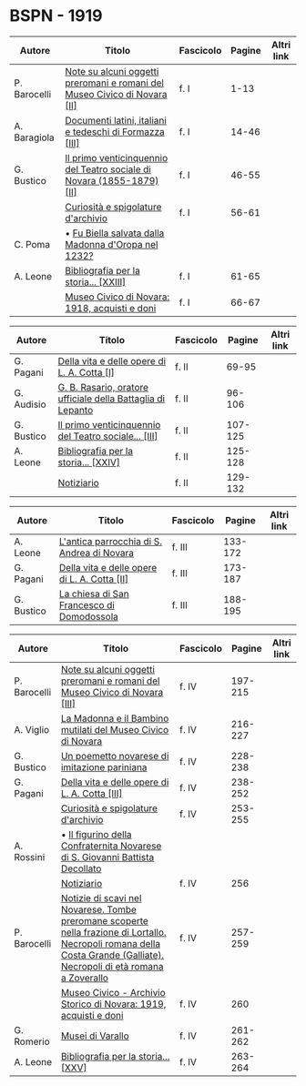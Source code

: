 # BSPN - 1919

| Autore       | Titolo                                                                                                                         | Fascicolo | Pagine | Altri link |
|--------------|--------------------------------------------------------------------------------------------------------------------------------|-----------|--------|------------|
| P. Barocelli | [Note su alcuni oggetti preromani e romani del Museo Civico di Novara [II]](https://en.calameo.com/read/0072607354cec5dadaf9b) | f. I      | 1-13   |            |
| A. Baragiola | [Documenti latini, italiani e tedeschi di Formazza [III]](https://en.calameo.com/read/0072607354cec5dadaf9b)                   | f. I      | 14-46  |            |
| G. Bustico   | [Il primo venticinquennio del Teatro sociale di Novara (1855-1879) [II]](https://en.calameo.com/read/0072607354cec5dadaf9b)    | f. I      | 46-55  |            |
|              | [Curiosità e spigolature d'archivio](https://en.calameo.com/read/0072607354cec5dadaf9b)                                        | f. I      | 56-61  |            |
| C. Poma      | • [Fu Biella salvata dalla Madonna d'Oropa nel 1232?](https://en.calameo.com/read/0072607354cec5dadaf9b)                       |           |        |            |
| A. Leone     | [Bibliografia per la storia... [XXIII]](https://en.calameo.com/read/0072607354cec5dadaf9b)                                     | f. I      | 61-65  |            |
|              | [Museo Civico di Novara: 1918, acquisti e doni](https://en.calameo.com/read/0072607354cec5dadaf9b)                             | f. I      | 66-67  |            |

| Autore     | Titolo                                                                                                           | Fascicolo | Pagine  | Altri link |
|------------|------------------------------------------------------------------------------------------------------------------|-----------|---------|------------|
| G. Pagani  | [Della vita e delle opere di L. A. Cotta [I]](https://en.calameo.com/read/007260735ddbba0250668)                 | f. II     | 69-95   |            |
| G. Audisio | [G. B. Rasario, oratore ufficiale della Battaglia di Lepanto](https://en.calameo.com/read/007260735ddbba0250668) | f. II     | 96-106  |            |
| G. Bustico | [Il primo venticinquennio del Teatro sociale... [III]](https://en.calameo.com/read/007260735ddbba0250668)        | f. II     | 107-125 |            |
| A. Leone   | [Bibliografia per la storia... [XXIV]](https://en.calameo.com/read/007260735ddbba0250668)                        | f. II     | 125-128 |            |
|            | [Notiziario](https://en.calameo.com/read/007260735ddbba0250668)                                                  | f. II     | 129-132 |            |

| Autore     | Titolo                                                                                            | Fascicolo | Pagine  | Altri link |
|------------|---------------------------------------------------------------------------------------------------|-----------|---------|------------|
| A. Leone   | [L'antica parrocchia di S. Andrea di Novara](https://en.calameo.com/read/00726073563c990427089)   | f. III    | 133-172 |            |
| G. Pagani  | [Della vita e delle opere di L. A. Cotta [II]](https://en.calameo.com/read/00726073563c990427089) | f. III    | 173-187 |            |
| G. Bustico | [La chiesa di San Francesco di Domodossola](https://en.calameo.com/read/00726073563c990427089)    | f. III    | 188-195 |            |

| Autore       | Titolo                                                                                                                                                                                                                       | Fascicolo | Pagine  | Altri link |
|--------------|------------------------------------------------------------------------------------------------------------------------------------------------------------------------------------------------------------------------------|-----------|---------|------------|
| P. Barocelli | [Note su alcuni oggetti preromani e romani del Museo Civico di Novara [III]](https://en.calameo.com/read/007260735a5e4cdc4ec4c)                                                                                              | f. IV     | 197-215 |            |
| A. Viglio    | [La Madonna e il Bambino mutilati del Museo Civico di Novara](https://en.calameo.com/read/007260735a5e4cdc4ec4c)                                                                                                             | f. IV     | 216-227 |            |
| G. Bustico   | [Un poemetto novarese di imitazione pariniana](https://en.calameo.com/read/007260735a5e4cdc4ec4c)                                                                                                                            | f. IV     | 228-238 |            |
| G. Pagani    | [Della vita e delle opere di L. A. Cotta [III]](https://en.calameo.com/read/007260735a5e4cdc4ec4c)                                                                                                                           | f. IV     | 238-252 |            |
|              | [Curiosità e spigolature d'archivio](https://en.calameo.com/read/007260735a5e4cdc4ec4c)                                                                                                                                      | f. IV     | 253-255 |            |
| A. Rossini   | • [Il figurino della Confraternita Novarese di S. Giovanni Battista Decollato](https://en.calameo.com/read/007260735a5e4cdc4ec4c)                                                                                            |           |         |            |
|              | [Notiziario](https://en.calameo.com/read/007260735a5e4cdc4ec4c)                                                                                                                                                              | f. IV     | 256     |            |
| P. Barocelli | [Notizie di scavi nel Novarese. Tombe preromane scoperte nella frazione di Lortallo. Necropoli romana della Costa Grande (Galliate). Necropoli di età romana a Zoverallo](https://en.calameo.com/read/007260735a5e4cdc4ec4c) | f. IV     | 257-259 |            |
|              | [Museo Civico - Archivio Storico di Novara: 1919, acquisti e doni](https://en.calameo.com/read/007260735a5e4cdc4ec4c)                                                                                                        | f. IV     | 260     |            |
| G. Romerio   | [Musei di Varallo](https://en.calameo.com/read/007260735a5e4cdc4ec4c)                                                                                                                                                        | f. IV     | 261-262 |            |
| A. Leone     | [Bibliografia per la storia... [XXV]](https://en.calameo.com/read/007260735a5e4cdc4ec4c)                                                                                                                                     | f. IV     | 263-264 |            |
